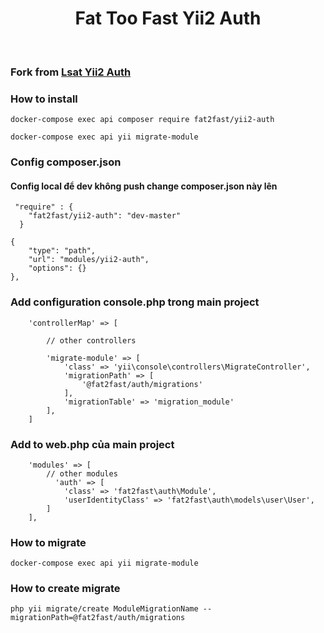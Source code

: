 <p align="center">
    <h1 align="center">Fat Too Fast Yii2 Auth</h1>
    <br>
</p>

### Fork from <a href="https://git.lcsa.vn/packages/yii2-auth">Lsat Yii2 Auth</a>

### How to install

```
docker-compose exec api composer require fat2fast/yii2-auth
```
```
docker-compose exec api yii migrate-module
```

### Config composer.json

#### Config local để dev không push change composer.json này lên 

```
 "require" : {
    "fat2fast/yii2-auth": "dev-master"
  }
```
```
{
    "type": "path",
    "url": "modules/yii2-auth",
    "options": {}
},
```



### Add configuration console.php trong main project
```
    'controllerMap' => [
        
        // other controllers
    
        'migrate-module' => [
            'class' => 'yii\console\controllers\MigrateController',
            'migrationPath' => [
                '@fat2fast/auth/migrations'
            ],
            'migrationTable' => 'migration_module'
        ],
    ]
```

### Add to web.php của main project

```
    'modules' => [
        // other modules
          'auth' => [
            'class' => 'fat2fast\auth\Module',
            'userIdentityClass' => 'fat2fast\auth\models\user\User',
        ]
    ],
```

### How to migrate
```
docker-compose exec api yii migrate-module
```
### How to create migrate
```
php yii migrate/create ModuleMigrationName --migrationPath=@fat2fast/auth/migrations
```

